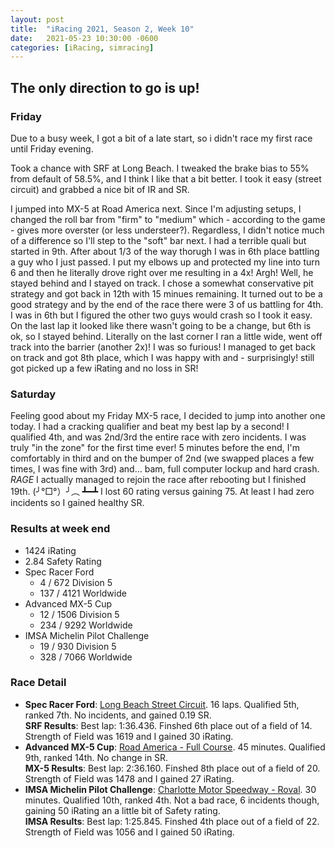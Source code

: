 ```yaml
---
layout: post
title:  "iRacing 2021, Season 2, Week 10"
date:   2021-05-23 10:30:00 -0600
categories: [iRacing, simracing]
---
```

## The only direction to go is up!

### Friday
Due to a busy week, I got a bit of a late start, so i didn't race my first race until Friday evening.

Took a chance with SRF at Long Beach. I tweaked the brake bias to 55% from default of 58.5%, and I think I like that a bit better. I took it easy (street circuit) and grabbed a nice bit of IR and SR. 

I jumped into MX-5 at Road America next. Since I'm adjusting setups, I changed the roll bar from "firm" to "medium" which - according to the game - gives more overster (or less understeer?). Regardless, I didn't notice much of a difference so I'll step to the "soft" bar next. I had a terrible quali but started in 9th. After about 1/3 of the way thorugh I was in 6th place battling a guy who I just passed. I put my elbows up and protected my line into turn 6 and then he literally drove right over me resulting in a 4x! Argh! Well, he stayed behind and I stayed on track. I chose a somewhat conservative pit strategy and got back in 12th with 15 minues remaining. It turned out to be a good strategy and by the end of the race there were 3 of us battling for 4th. I was in 6th but I figured the other two guys would crash so I took it easy. On the last lap it looked like there wasn't going to be a change, but 6th is ok, so I stayed behind. Literally on the last corner I ran a little wide, went off track into the barrier (another 2x)! I was so furious! I managed to get back on track and got 8th place, which I was happy with and - surprisingly! still got picked up a few iRating and no loss in SR!

### Saturday
Feeling good about my Friday MX-5 race, I decided to jump into another one today. I had a cracking qualifier and beat my best lap by a second! I qualified 4th, and was 2nd/3rd the entire race with zero incidents. I was truly "in the zone" for the first time ever! 5 minutes before the end, I'm comfortably in third and on the bumper of 2nd (we swapped places a few times, I was fine with 3rd) and... bam, full computer lockup and hard crash. *RAGE* I actually managed to rejoin the race after rebooting but I finished 19th. (╯°□°）╯︵ ┻━┻  I lost 60 rating versus gaining 75. At least I had zero incidents so I gained healthy SR.

### Results at week end
* 1424 iRating
* 2.84 Safety Rating
* Spec Racer Ford
  + 4 / 672 Division 5
  + 137 / 4121 Worldwide
* Advanced MX-5 Cup
  + 12 / 1506 Division 5 
  + 234 / 9292 Worldwide
* IMSA Michelin Pilot Challenge
  + 19 / 930 Division 5
  + 328 / 7066 Worldwide

### Race Detail
* **Spec Racer Ford**: [Long Beach Street Circuit](https://members.iracing.com/membersite/member/EventResult.do?&subsessionid=38893534). 16 laps. Qualified 5th, ranked 7th. No incidents, and gained 0.19 SR.  
**SRF Results**: Best lap: 1:36.436. Finshed 6th place out of a field of 14. Strength of Field was 1619 and I gained 30 iRating.  
* **Advanced MX-5 Cup**: [Road America - Full Course](https://members.iracing.com/membersite/member/EventResult.do?&subsessionid=38894653). 45 minutes. Qualified 9th, ranked 14th. No change in SR.  
**MX-5 Results**: Best lap: 2:36.160. Finshed 8th place out of a field of 20. Strength of Field was 1478 and I gained 27 iRating.
* **IMSA Michelin Pilot Challenge**: [Charlotte Motor Speedway - Roval](https://members.iracing.com/membersite/member/EventResult.do?&subsessionid=38925539). 30 minutes. Qualified 10th, ranked 4th. Not a bad race, 6 incidents though, gaining 50 iRating an a little bit of Safety rating.  
**IMSA Results**: Best lap: 1:25.845. Finshed 4th place out of a field of 22. Strength of Field was 1056 and I gained 50 iRating.
